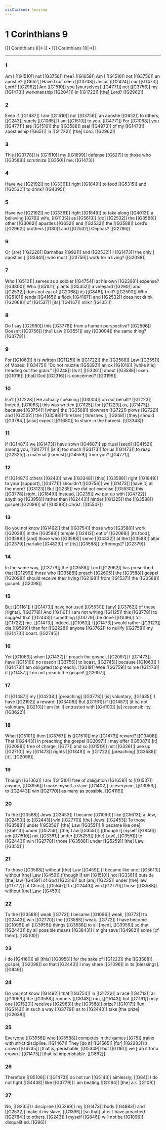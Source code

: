 ```yaml
---
cssClasses: lexicon
---
```


# 1 Corinthians 9

[[1 Corinthians 8|←]] • [[1 Corinthians 10|→]]

---

### 1
Am I [[G1510]] not [[G3756]] free? [[G1658]] Am I [[G1510]] not [[G3756]] an apostle? [[G652]] Have I not seen [[G3708]] Jesus [[G2424]] our [[G1473]] Lord? [[G2962]] Are [[G1510]] you [yourselves] [[G4771]] not [[G3756]] my [[G1473]] workmanship [[G2041]] in [[G1722]] [the] Lord? [[G2962]]

### 2
Even if [[G1487]] I am [[G1510]] not [[G3756]] an apostle [[G652]] to others, [[G243]] surely [[G1065]] I am [[G1510]] to you. [[G4771]] For [[G1063]] you [[G4771]] are [[G1510]] the [[G3588]] seal [[G4973]] of my [[G1473]] apostleship [[G651]] in [[G1722]] [the] Lord. [[G2962]]

### 3
This [[G3778]] is [[G1510]] my [[G1699]] defense [[G627]] to those who [[G3588]] scrutinize [[G350]] me: [[G1473]]

### 4
Have we [[G2192]] no [[G3361]] right [[G1849]] to food [[G5315]] and [[G2532]] to drink? [[G4095]]

### 5
Have we [[G2192]] no [[G3361]] right [[G1849]] to take along [[G4013]] a believing [[G79]] wife, [[G1135]] as [[G5613]] [do] [[G2532]] the [[G3588]] other [[G3062]] apostles [[G652]] and [[G2532]] the [[G3588]] Lord’s [[G2962]] brothers [[G80]] and [[G2532]] Cephas? [[G2786]]

### 6
Or {are} [[G2228]] Barnabas [[G921]] and [[G2532]] I [[G1473]] the only [ apostles ] [[G3441]] who must [[G3756]] work for a living? [[G2038]]

### 7
Who [[G5101]] serves as a soldier [[G4754]] at his own [[G2398]] expense? [[G3800]] Who [[G5101]] plants [[G5452]] a vineyard [[G290]] and [[G2532]] does not eat of [[G2068]] its [[G846]] fruit? [[G2590]] Who [[G5101]] tends [[G4165]] a flock [[G4167]] and [[G2532]] does not drink [[G2068]] of [[G1537]] [its] [[G4167]] milk? [[G1051]]

### 8
Do I say [[G2980]] this [[G3778]] from a human perspective? [[G2596]] Doesn’t [[G3756]] [the] Law [[G3551]] say [[G3004]] the same thing? [[G3778]]

### 9
For [[G1063]] it is written [[G1125]] in [[G1722]] the [[G3588]] Law [[G3551]] of Moses: [[G3475]] “Do not muzzle [[G5392]] an ox [[G1016]] [while it is] treading out the grain.” [[G248]] [Is it] [[G3361]] about [[G3588]] oxen [[G1016]] [that] God [[G2316]] is concerned? [[G3199]]

### 10
Isn’t [[G2228]] He actually speaking [[G3004]] on our behalf? [[G1223]] Indeed, [[G1063]] this was written [[G1125]] for [[G1223]] us, [[G1473]] because [[G3754]] [when] the [[G3588]] plowman [[G722]] plows [[G722]] and [[G2532]] the [[G3588]] thresher [ threshes ], [[G248]] [they] should [[G3784]] [also] expect [[G1680]] to share in the harvest. [[G3348]]

### 11
If [[G1487]] we [[G1473]] have sown [[G4687]] spiritual [seed] [[G4152]] among you, [[G4771]] [is it] too much [[G3173]] for us [[G1473]] to reap [[G2325]] a material [harvest] [[G4559]] from you? [[G4771]]

### 12
If [[G1487]] others [[G243]] have [[G3348]] [this] [[G3588]] right [[G1849]] to your [support], [[G4771]] shouldn’t [[G3756]] we [[G1473]] [have it] all the more? [[G3123]] But [[G235]] we did not exercise [[G5530]] this [[G3778]] right. [[G1849]] Instead, [[G235]] we put up with [[G4722]] anything [[G3956]] rather than [[G2443]] hinder [[G1325]] the [[G3588]] gospel [[G2098]] of [[G3588]] Christ. [[G5547]]

### 13
Do you not know [[G1492]] that [[G3754]] those who [[G3588]] work [[G2038]] in the [[G3588]] temple [[G2413]] eat of [[G2068]] [its food], [[G3588]] [and] those who [[G3588]] serve [[G4332]] at the [[G3588]] altar [[G2379]] partake [[G4829]] of [its] [[G3588]] [offerings]? [[G2379]]

### 14
In the same way, [[G3779]] the [[G3588]] Lord [[G2962]] has prescribed that [[G1299]] those who [[G3588]] preach [[G2605]] the [[G3588]] gospel [[G2098]] should receive their living [[G2198]] from [[G1537]] the [[G3588]] gospel. [[G2098]]

### 15
But [[G1161]] I [[G1473]] have not used [[G5530]] [any] [[G3762]] of these [rights]. [[G3778]] And [[G1161]] I am not writing [[G1125]] this [[G3778]] to suggest that [[G2443]] something [[G3779]] be done [[G1096]] for [[G1722]] me. [[G1473]] Indeed, [[G1063]] I [[G1473]] would rather [[G3123]] die [[G599]] than for [[G2228]] anyone [[G3762]] to nullify [[G2758]] my [[G1473]] boast. [[G2745]]

### 16
Yet [[G1063]] when [[G1437]] I preach the gospel, [[G2097]] I [[G1473]] have [[G1510]] no reason [[G3756]] to boast, [[G2745]] because [[G1063]] I [[G1473]] am obligated [to preach]. [[G318]] Woe [[G3759]] to me [[G1473]] if [[G1437]] I do not preach the gospel! [[G2097]]

### 17
If [[G1487]] my [[G4238]] [preaching] [[G3778]] [is] voluntary, [[G1635]] I have [[G2192]] a reward. [[G3408]] But [[G1161]] if [[G1487]] [it is] not voluntary, [[G210]] I am [still] entrusted with [[G4100]] [a] responsibility. [[G3622]]

### 18
What [[G5101]] then [[G3767]] is [[G1510]] my [[G1473]] reward? [[G3408]] That [[G2443]] in preaching the gospel [[G2097]] I may offer [[G5087]] [it] [[G2098]] free of charge, [[G77]] and so [[G1519]] not [[G3361]] use up [[G2710]] my [[G1473]] rights [[G1849]] in [[G1722]] [preaching] [[G3588]] [it]. [[G2098]]

### 19
Though [[G1063]] I am [[G1510]] free of obligation [[G1658]] to [[G1537]] anyone, [[G3956]] I make myself a slave [[G1402]] to everyone, [[G3956]] to [[G2443]] win [[G2770]] as many as possible. [[G4119]]

### 20
To the [[G3588]] Jews [[G2453]] I became [[G1096]] like [[G5613]] a Jew, [[G2453]] to [[G2443]] win [[G2770]] [the] Jews. [[G2453]] To those [[G3588]] under [[G5259]] [the] Law [[G3551]] [I became like one] [[G5613]] under [[G5259]] [the] Law [[G3551]] ([though I] myself [[G846]] am [[G1510]] not [[G3361]] under [[G5259]] [the] Law), [[G3551]] to [[G2443]] win [[G2770]] those [[G3588]] under [[G5259]] [the] Law. [[G3551]]

### 21
To those [[G3588]] without [the] Law [[G459]] [I became like one] [[G5613]] without [the] Law [[G459]] ([though I] am [[G1510]] not [[G3361]] outside [the] law [[G459]] of God [[G2316]] but [am] [[G235]] under [the] law [[G1772]] of Christ), [[G5547]] to [[G2443]] win [[G2770]] those [[G3588]] without [the] Law. [[G459]]

### 22
To the [[G3588]] weak [[G772]] I became [[G1096]] weak, [[G772]] to [[G2443]] win [[G2770]] the [[G3588]] weak. [[G772]] I have become [[G1096]] all [[G3956]] things [[G3588]] to all [men], [[G3956]] so that [[G2443]] by all possible means [[G3843]] I might save [[G4982]] some [of them]. [[G5100]]

### 23
I do [[G4160]] all [this] [[G3956]] for the sake of [[G1223]] the [[G3588]] gospel, [[G2098]] so that [[G2443]] I may share [[G1096]] in its [blessings]. [[G846]]

### 24
Do you not know [[G1492]] that [[G3754]] in [[G1722]] a race [[G4712]] all [[G3956]] the [[G3588]] runners [[G5143]] run, [[G5143]] but [[G1161]] only one [[G1520]] receives [[G2983]] the [[G3588]] prize? [[G1017]] Run [[G5143]] in such a way [[G3779]] as to [[G2443]] take [the prize]. [[G2638]]

### 25
Everyone [[G3956]] who [[G3588]] competes in the games [[G75]] trains with strict discipline. [[G1467]] They [do it] [[G1565]] [for] [[G2983]] a crown [[G4735]] [that is] perishable, [[G5349]] but [[G1161]] we [ do it for a crown ] [[G1473]] [that is] imperishable. [[G862]]

### 26
Therefore [[G5106]] I [[G1473]] do not run [[G5143]] aimlessly; [[G84]] I do not fight [[G4438]] like [[G3779]] I am beating [[G1194]] [the] air. [[G109]]

### 27
No, [[G235]] I discipline [[G5299]] my [[G1473]] body [[G4983]] and [[G2532]] make it my slave, [[G1396]] [so that] after I have preached [[G2784]] to others, [[G243]] I myself [[G846]] will not be [[G1096]] disqualified. [[G96]]

